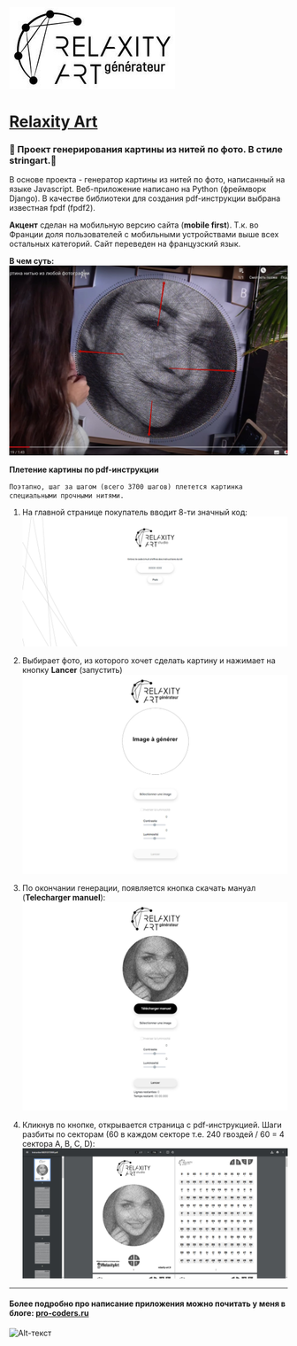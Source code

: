 
![Alt-текст](https://raw.githubusercontent.com/stishka1/relaxity-art/master/generator/static/generator/images/generator.jpg?v=3&s=460)
# [Relaxity Art](https://relaxity-instruction.fr "Генератор картины из нитей по фото")
### :art: Проект генерирования картины из нитей по фото. В стиле stringart.:art:

В основе проекта - генератор картины из нитей по фото, написанный на языке Javascript. Веб-приложение написано на Python (фреймворк Django). В качестве библиотеки для создания pdf-инструкции выбрана известная fpdf (fpdf2). 

**Акцент** сделан на мобильную версию сайта (**mobile first**). Т.к. во Франции доля пользователей с мобильными устройствами выше всех остальных категорий. Сайт переведен на французский язык.



**В чем суть:**
![Alt-текст](https://raw.githubusercontent.com/stishka1/relaxity-art/master/generator/static/generator/images/photo_2023-03-14_17-54-29.jpg?v=3&s=460)

**Плетение картины по pdf-инструкции**

```
Поэтапно, шаг за шагом (всего 3700 шагов) плетется картинка специальными прочными нитями.
```

1. На главной странице покупатель вводит 8-ти значный код:
![Alt-текст](https://raw.githubusercontent.com/stishka1/relaxity-art/master/generator/static/generator/images/demo0.jpg?v=3&s=460)

2. Выбирает фото, из которого хочет сделать картину и нажимает на кнопку **Lancer** (запустить)
![Alt-текст](https://raw.githubusercontent.com/stishka1/relaxity-art/master/generator/static/generator/images/demo1.jpg?v=3&s=460)

3. По окончании генерации, появляется кнопка скачать мануал (**Telecharger manuel**):
![Alt-текст](https://raw.githubusercontent.com/stishka1/relaxity-art/master/generator/static/generator/images/demo2.jpg?v=3&s=460)

4. Кликнув по кнопке, открывается страница с pdf-инструкцией. Шаги разбиты по секторам (60 в каждом секторе т.е. 240 гвоздей /  60 = 4 сектора A, B, C, D):
![Alt-текст](https://raw.githubusercontent.com/stishka1/relaxity-art/master/generator/static/generator/images/demo3.jpg?v=3&s=460)

____
#### Более подробно про написание приложения можно почитать у меня в блоге: [pro-coders.ru](https://pro-coders.ru/blog/razbiraemsya-v-tonkostyah-biblioteki-fdpf/ "Разбираемся в тонкостях библиотеки fdpf")


![Alt-текст](http://pro-coders.ru/media/blog/images/fpdfban_sbbTaJt.jpg?v=3&s=460)
